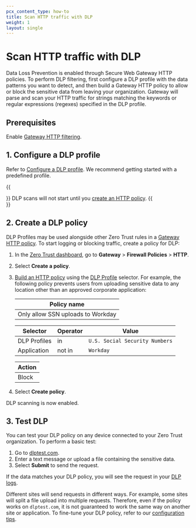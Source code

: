 ```yaml
---
pcx_content_type: how-to
title: Scan HTTP traffic with DLP
weight: 1
layout: single
---
```


# Scan HTTP traffic with DLP

Data Loss Prevention is enabled through Secure Web Gateway HTTP policies. To perform DLP filtering, first configure a DLP profile with the data patterns you want to detect, and then build a Gateway HTTP policy to allow or block the sensitive data from leaving your organization. Gateway will parse and scan your HTTP traffic for strings matching the keywords or regular expressions (regexes) specified in the DLP profile.

## Prerequisites

Enable [Gateway HTTP filtering](/cloudflare-one/policies/filtering/initial-setup/http/).

## 1. Configure a DLP profile

Refer to [Configure a DLP profile](/cloudflare-one/policies/data-loss-prevention/dlp-profiles/). We recommend getting started with a predefined profile.

{{<Aside type="warning" header="Important">}}
DLP scans will not start until you [create an HTTP policy](#2-create-a-dlp-policy).
{{</Aside>}}

## 2. Create a DLP policy

DLP Profiles may be used alongside other Zero Trust rules in a [Gateway HTTP policy](/cloudflare-one/policies/filtering/http-policies/). To start logging or blocking traffic, create a policy for DLP:

1. In the [Zero Trust dashboard](https://dash.teams.cloudflare.com), go to **Gateway** > **Firewall Policies** > **HTTP**.
2. Select **Create a policy**.
3. [Build an HTTP policy](/cloudflare-one/policies/filtering/http-policies/) using the [DLP Profile](/cloudflare-one/policies/filtering/http-policies/#dlp-profile) selector. For example, the following policy prevents users from uploading sensitive data to any location other than an approved corporate application:

    | Policy name |
    | ---- |
    | Only allow SSN uploads to Workday |

    | Selector | Operator | Value |
    | - | - | - |
    | DLP Profiles | in | `U.S. Social Security Numbers` |
    | Application  | not in | `Workday` |

    |Action|
    |------|
    |Block |

4. Select **Create policy**.

DLP scanning is now enabled.

## 3. Test DLP

You can test your DLP policy on any device connected to your Zero Trust organization. To perform a basic test:

1. Go to [dlptest.com](http://dlptest.com/http-post/).
2. Enter a text message or upload a file containing the sensitive data.
3. Select **Submit** to send the request.

If the data matches your DLP policy, you will see the request in your [DLP logs](/cloudflare-one/policies/data-loss-prevention/dlp-logs/).

Different sites will send requests in different ways. For example, some sites will split a file upload into multiple requests. Therefore, even if the policy works on `dlptest.com`, it is not guaranteed to work the same way on another site or application. To fine-tune your DLP policy, refer to our [configuration tips](/cloudflare-one/policies/data-loss-prevention/configuration-guides/).
